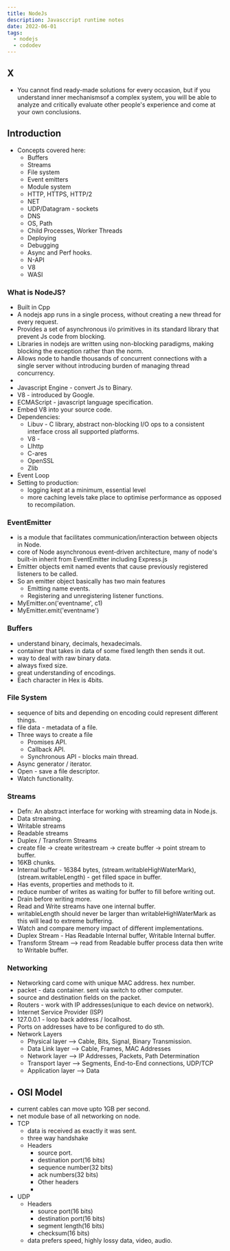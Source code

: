 ```yaml
---
title: NodeJs
description: Javasccript runtime notes
date: 2022-06-01
tags:
  - nodejs
  - cododev
---
```


## X

- You cannot find ready-made solutions for every occasion, but if you understand inner mechanismsof a complex system,
  you will be able to analyze and critically evaluate other people's experience and come at your own conclusions.
  
## Introduction

- Concepts covered here:
  - Buffers
  - Streams
  - File system
  - Event emitters
  - Module system
  - HTTP, HTTPS, HTTP/2
  - NET
  - UDP/Datagram - sockets
  - DNS
  - OS, Path
  - Child Processes, Worker Threads
  - Deploying
  - Debugging
  - Async and Perf hooks.
  - N-API
  - V8
  - WASI
  

### What is NodeJS?  
  
  - Built in Cpp
  - A nodejs app runs in a single process, without creating a new thread for every request.
  - Provides a set of asynchronous i/o primitives in its standard library that prevent Js code from blocking.
  - Libraries in nodejs are written using non-blocking paradigms, making blocking the exception rather than the norm.
  - Allows node to handle thousands of concurrent connections with a single server without introducing burden of managing thread concurrency.
  -  
  - Javascript Engine - convert Js to Binary.
  - V8 - introduced by Google.
  - ECMAScript - javascript language specification.
  - Embed V8 into your source code.
  - Dependencies:
    - Libuv - C library, abstract non-blocking I/O ops to a consistent interface cross all supported platforms.
    - V8 - 
    - Llhttp
    - C-ares
    - OpenSSL
    - Zlib
  - Event Loop
  - Setting to production:
    - logging kept at a minimum, essential level
    - more caching levels take place to optimise performance as opposed to recompilation.

### EventEmitter

  - is a module that facilitates communication/interaction between objects in Node.
  - core of Node asynchronous event-driven architecture, many of node's built-in inherit from EventEmitter including Express.js
  - Emitter objects emit named events that cause previously registered listeners to be called.
  - So an emitter object basically has two main features
    - Emitting name events.
    - Registering and unregistering listener functions.
  - MyEmitter.on('eventname', c1)
  - MyEmitter.emit('eventname')
  
### Buffers

  - understand binary, decimals, hexadecimals.
  - container that takes in data of some fixed length then sends it out.
  - way to deal with raw binary data.
  - always fixed size.
  - great understanding of encodings.
  - Each character in Hex is 4bits.

### File System

  - sequence of bits and depending on encoding could represent different things.
  - file data - metadata of a file.
  - Three ways to create a file
    - Promises API.
    - Callback API.
    - Synchronous API - blocks main thread.
  - Async generator / iterator.
  - Open - save a file descriptor. 
  - Watch functionality.    

### Streams
  
  - Defn: An abstract interface for working with streaming data in Node.js.
  - Data streaming.
  - Writable streams
  - Readable streams
  - Duplex / Transform Streams
  - create file -> create writestream -> create buffer -> point stream to buffer.
  - 16KB chunks.
  - Internal buffer - 16384 bytes, (stream.writableHighWaterMark), (stream.writableLength) - get filled space in buffer.
  - Has events, properties and methods to it.
  - reduce number of writes as waiting for buffer to fill before writing out.
  - Drain before writing more.
  - Read and Write streams have one internal buffer.
  - writableLength should never be larger than writableHighWaterMark as this will lead to extreme buffering.
  - Watch and compare memory impact of different implementations.  
  - Duplex Stream - Has Readable Internal buffer, Writable Internal buffer.
  - Transform Stream --> read from Readable buffer process data then write to Writable buffer.

### Networking
  
  - Networking card come with unique MAC address. hex number.
  - packet - data container. sent via switch to other computer.
  - source and destination fields on the packet.
  - Routers - work with IP addresses(unique to each device on network).
  - Internet Service Provider (ISP)
  - 127.0.0.1 - loop back address / localhost.
  - Ports on addresses have to be configured to do sth.
  - Network Layers
    - Physical layer --> Cable, Bits, Signal, Binary Transmission.
    - Data Link layer --> Cable, Frames, MAC Addresses
    - Network layer --> IP Addresses, Packets, Path Determination
    - Transport layer --> Segments, End-to-End connections, UDP/TCP
    - Application layer --> Data
  - OSI Model
    - 
  - current cables can move upto 1GB per second.
  - net module base of all networking on node.
  - TCP
    - data is received as exactly it was sent.
    - three way handshake
    - Headers
      - source port.
      - destination port(16 bits)
      - sequence number(32 bits)
      - ack numbers(32 bits)
      - Other headers
      -
  - UDP
      - Headers
        - source port(16 bits)
        - destination port(16 bits)
        - segment length(16 bits)
        - checksum(16 bits)
    - data prefers speed, highly lossy data, video, audio.